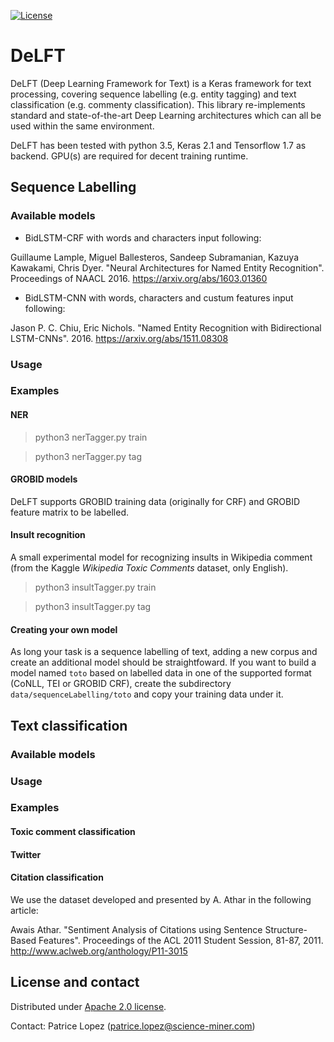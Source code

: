 [![License](http://img.shields.io/:license-apache-blue.svg)](http://www.apache.org/licenses/LICENSE-2.0.html)

# DeLFT 

DeLFT (Deep Learning Framework for Text) is a Keras framework for text processing, covering sequence labelling (e.g. entity tagging) and text classification (e.g. commenty classification). This library re-implements standard and state-of-the-art Deep Learning architectures which can all be used within the same environment. 

DeLFT has been tested with python 3.5, Keras 2.1 and Tensorflow 1.7 as backend. GPU(s) are required for decent training runtime. 


## Sequence Labelling

### Available models

- BidLSTM-CRF with words and characters input following: 

Guillaume Lample, Miguel Ballesteros, Sandeep Subramanian, Kazuya Kawakami, Chris Dyer. "Neural Architectures for Named Entity Recognition". Proceedings of NAACL 2016. https://arxiv.org/abs/1603.01360

- BidLSTM-CNN with words, characters and custum features input following: 

Jason P. C. Chiu, Eric Nichols. "Named Entity Recognition with Bidirectional LSTM-CNNs". 2016. https://arxiv.org/abs/1511.08308

### Usage



### Examples

#### NER

> python3 nerTagger.py train

> python3 nerTagger.py tag

#### GROBID models

DeLFT supports GROBID training data (originally for CRF) and GROBID feature matrix to be labelled. 


#### Insult recognition

A small experimental model for recognizing insults in Wikipedia comment (from the Kaggle _Wikipedia Toxic Comments_ dataset, only English).

> python3 insultTagger.py train

> python3 insultTagger.py tag

#### Creating your own model

As long your task is a sequence labelling of text, adding a new corpus and create an additional model should be straightfoward. If you want to build a model named `toto` based on labelled data in one of the supported format (CoNLL, TEI or GROBID CRF), create the subdirectory `data/sequenceLabelling/toto` and copy your training data under it.  


## Text classification

### Available models



### Usage


### Examples

#### Toxic comment classification


#### Twitter 


#### Citation classification

We use the dataset developed and presented by A. Athar in the following article:

Awais Athar. "Sentiment Analysis of Citations using Sentence Structure-Based Features". Proceedings of the ACL 2011 Student Session, 81-87, 2011. http://www.aclweb.org/anthology/P11-3015


## License and contact

Distributed under [Apache 2.0 license](http://www.apache.org/licenses/LICENSE-2.0). 

Contact: Patrice Lopez (<patrice.lopez@science-miner.com>)

